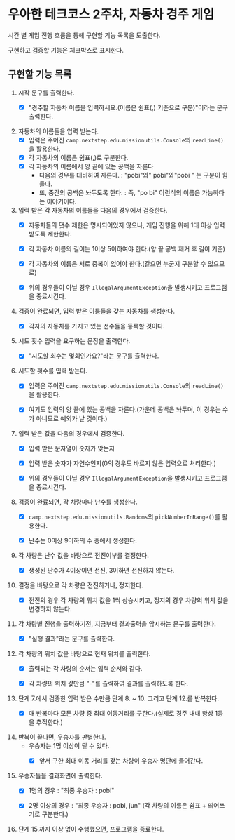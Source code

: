 # 우아한 테크코스 2주차, 자동차 경주 게임 #
시간 별 게임 진행 흐름을 통해 구현할 기능 목록을 도출한다.

구현하고 검증할 기능은 체크박스로 표시한다. 
## 구현할 기능 목록 ##
1. 시작 문구를 출력한다.
   - [X] "경주할 자동차 이름을 입력하세요.(이름은 쉼표(,) 기준으로 구분)"이라는 문구 출력한다.


2. 자동차의 이름들을 입력 받는다. 
   - [X] 입력은 주어진 `camp.nextstep.edu.missionutils.Console`의 `readLine()`을 활용한다.
   - [X] 각 자동차의 이름은 쉼표(,)로 구분한다.
   - [X] 각 자동차의 이름에서 양 끝에 있는 공백을 자른다
     - 다음의 경우를 대비하여 자른다. : "pobi"와" pobi"와"pobi " 는 구분이 힘들다.
     - 또, 중간의 공백은 놔두도록 한다. : 즉, "po bi" 이런식의 이름은 가능하다는 이야기이다.


3. 입력 받은 각 자동차의 이름들을 다음의 경우에서 검증한다.
   - [X] 자동차들의 댓수 제한은 명시되어있지 않으나, 게임 진행을 위해 1대 이상 입력 받도록 제한한다.
   - [X] 각 자동차 이름의 길이는 1이상 5이하여야 한다.(양 끝 공백 제거 후 길이 기준)
   - [X] 각 자동차의 이름은 서로 중복이 없어야 한다.(같으면 누군지 구분할 수 없으므로)
   - [X] 위의 경우들이 아닐 경우 `IllegalArgumentException`을 발생시키고 프로그램을 종료시킨다.


4. 검증이 완료되면, 입력 받은 이름들을 갖는 자동차를 생성한다.
   - [X] 각자의 자동차를 가지고 있는 선수들을 등록할 것이다.


5. 시도 횟수 입력을 요구하는 문장을 출력한다.
   - [X] "시도할 회수는 몇회인가요?"라는 문구를 출력한다.


6. 시도할 횟수를 입력 받는다. 
   - [X] 입력은 주어진 `camp.nextstep.edu.missionutils.Console`의 `readLine()`을 활용한다.
   - [X] 여기도 입력의 양 끝에 있는 공백을 자른다.(가운데 공백은 놔두며, 이 경우는 수가 아니므로 예외가 날 것이다.)


7. 입력 받은 값을 다음의 경우에서 검증한다.
   - [X] 입력 받은 문자열이 숫자가 맞는지
   - [X] 입력 받은 숫자가 자연수인지(0의 경우도 바르지 않은 입력으로 처리한다.)
   - [X] 위의 경우들이 아닐 경우 `IllegalArgumentException`을 발생시키고 프로그램을 종료시킨다.


8. 검증이 완료되면, 각 차량마다 난수를 생성한다.
   - [X] `camp.nextstep.edu.missionutils.Randoms`의 `pickNumberInRange()`를 활용한다.
   - [X] 난수는 0이상 9이하의 수 중에서 생성한다.


9. 각 차량은 난수 값을 바탕으로 전진여부를 결정한다.
   - [X] 생성된 난수가 4이상이면 전진, 3이하면 전진하지 않는다.


10. 결정을 바탕으로 각 차량은 전진하거나, 정지한다.
    - [X] 전진의 경우 각 차량의 위치 값을 1씩 상승시키고, 정지의 경우 차량의 위치 값을 변경하지 않는다.


11. 각 차량별 진행을 출력하기전, 지금부터 결과출력을 암시하는 문구를 출력한다.
    - [X] "실행 결과"라는 문구를 출력한다.


12. 각 차량의 위치 값을 바탕으로 현재 위치를 출력한다.
    - [X] 출력되는 각 차량의 순서는 입력 순서와 같다.
    - [X] 각 차량의 위치 값만큼 "-"를 출력하여 결과를 출력하도록 한다.


13. 단계 7.에서 검증한 입력 받은 수만큼 단계 8. ~ 10. 그리고 단계 12.를 반복한다.
    - [X] 매 반복마다 모든 차량 중 최대 이동거리를 구한다.(실제로 경주 내내 항상 1등을 추적한다.)


14. 반복이 끝나면, 우승자를 판별한다.
    - 우승자는 1명 이상이 될 수 있다.
      - [X] 앞서 구한 최대 이동 거리를 갖는 차량이 우승자 명단에 들어간다.


15. 우승자들을 결과화면에 출력한다.
    - [X] 1명의 경우 : "최종 우승자 : pobi"
    - [X] 2명 이상의 경우 : "최종 우승자 : pobi, jun" (각 차량의 이름은 쉼표 + 띄어쓰기로 구분한다.)


16. 단계 15.까지 이상 없이 수행했으면, 프로그램을 종료한다.